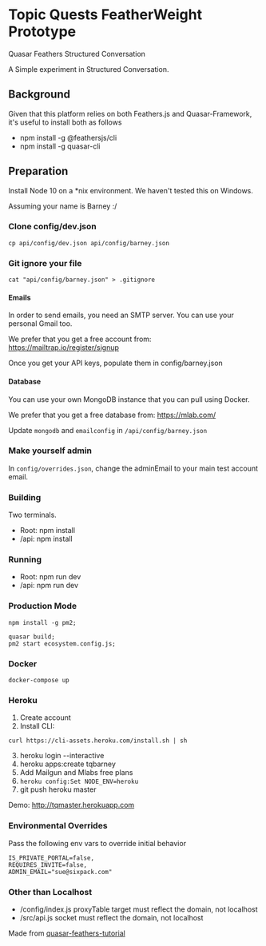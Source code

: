 # Topic Quests FeatherWeight Prototype
Quasar Feathers Structured Conversation

A Simple experiment in Structured Conversation.

## Background

Given that this platform relies on both Feathers.js and Quasar-Framework, it's useful to install both as follows<br/>
* npm install -g @feathersjs/cli
* npm install -g quasar-cli

## Preparation

Install Node 10 on a *nix environment. We haven't tested this on Windows.

Assuming your name is Barney :/

### Clone config/dev.json

```cp api/config/dev.json api/config/barney.json```

### Git ignore your file

`cat "api/config/barney.json" > .gitignore`



#### Emails

In order to send emails, you need an SMTP server. 
You can use your personal Gmail too.

We prefer that you get a free account from: https://mailtrap.io/register/signup

Once you get your API keys, populate them in config/barney.json

#### Database

You can use your own MongoDB instance that you can pull using Docker.

We prefer that you get a free database from: https://mlab.com/

Update `mongodb` and `emailconfig` in `/api/config/barney.json`

### Make yourself admin

In `config/overrides.json`, change the adminEmail to your main test account email.


### Building
Two terminals. 
* Root: npm install
* /api: npm install
 

### Running 
* Root: npm run dev
* /api: npm run dev

### Production Mode
```
npm install -g pm2;

quasar build;
pm2 start ecosystem.config.js;
```

### Docker
```
docker-compose up
```

### Heroku

1. Create account
2. Install CLI:
```
curl https://cli-assets.heroku.com/install.sh | sh
```
3. heroku login --interactive
4. heroku apps:create tqbarney
4. Add Mailgun and Mlabs free plans
5. ```heroku config:Set NODE_ENV=heroku```
6. git push heroku master

Demo: http://tqmaster.herokuapp.com


### Environmental Overrides
Pass the following env vars to override initial behavior
```
IS_PRIVATE_PORTAL=false,
REQUIRES_INVITE=false,
ADMIN_EMAIL="sue@sixpack.com"
```

### Other than Localhost
* /config/index.js proxyTable target must reflect the domain, not localhost
* /src/api.js socket must reflect the domain, not localhost

Made from [quasar-feathers-tutorial](https://github.com/claustres/quasar-feathers-tutorial)
